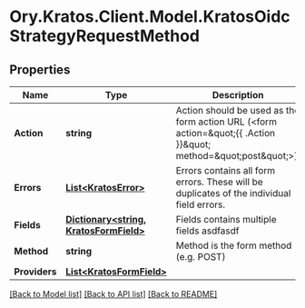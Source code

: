 # Ory.Kratos.Client.Model.KratosOidcStrategyRequestMethod
## Properties

Name | Type | Description | Notes
------------ | ------------- | ------------- | -------------
**Action** | **string** | Action should be used as the form action URL (&lt;form action&#x3D;\&quot;{{ .Action }}\&quot; method&#x3D;\&quot;post\&quot;&gt;). | [optional] 
**Errors** | [**List&lt;KratosError&gt;**](KratosError.md) | Errors contains all form errors. These will be duplicates of the individual field errors. | [optional] 
**Fields** | [**Dictionary&lt;string, KratosFormField&gt;**](KratosFormField.md) | Fields contains multiple fields asdfasdf | [optional] 
**Method** | **string** | Method is the form method (e.g. POST) | [optional] 
**Providers** | [**List&lt;KratosFormField&gt;**](KratosFormField.md) |  | [optional] 

[[Back to Model list]](../README.md#documentation-for-models) [[Back to API list]](../README.md#documentation-for-api-endpoints) [[Back to README]](../README.md)

